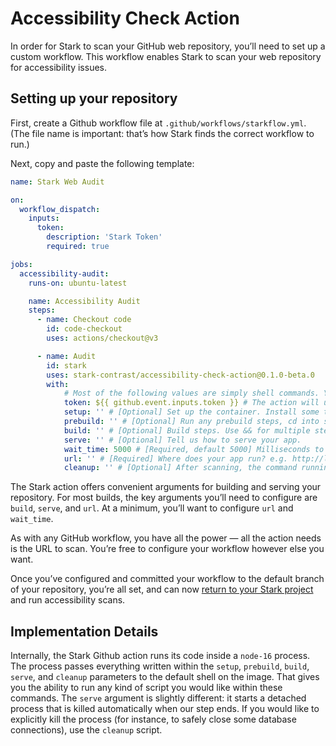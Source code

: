 # Accessibility Check Action

In order for Stark to scan your GitHub web repository, you’ll need to set up a custom workflow. This workflow enables Stark to scan your web repository for accessibility issues.

## Setting up your repository

First, create a Github workflow file at `.github/workflows/starkflow.yml`. (The file name is important: that’s how Stark finds the correct workflow to run.)

Next, copy and paste  the following template:
```yml
name: Stark Web Audit

on:
  workflow_dispatch:
    inputs:
      token:
        description: 'Stark Token'
        required: true

jobs:
  accessibility-audit:
    runs-on: ubuntu-latest

    name: Accessibility Audit
    steps:
      - name: Checkout code
        id: code-checkout
        uses: actions/checkout@v3

      - name: Audit
        id: stark
        uses: stark-contrast/accessibility-check-action@0.1.0-beta.0
        with:
            # Most of the following values are simply shell commands. You can use these to set up the container as needed for your app
            token: ${{ github.event.inputs.token }} # The action will use this to send an audit report back to Stark.
            setup: '' # [Optional] Set up the container. Install some tools, export variables, etc.  
            prebuild: '' # [Optional] Run any prebuild steps, cd into subdirectories, etc.
            build: '' # [Optional] Build steps. Use && for multiple steps. 
            serve: '' # [Optional] Tell us how to serve your app. 
            wait_time: 5000 # [Required, default 5000] Milliseconds to wait before your app can start serving
            url: '' # [Required] Where does your app run? e.g. http://localhost:3000.
            cleanup: '' # [Optional] After scanning, the command running in serve step is auto terminated. Use this to run any cleanup commands.
```

The Stark action offers convenient arguments for building and serving your repository. For most builds, the key arguments you’ll need to configure are `build`, `serve`, and `url`. At a minimum, you’ll want to configure `url` and `wait_time`.

As with any GitHub workflow, you have all the power — all the action needs is the URL to scan. You’re free to configure your workflow however else you want.

Once you’ve configured and committed your workflow to the default branch of your repository, you’re all set, and can now [return to your Stark project](https://account.getstark.co/projects) and run accessibility scans.

## Implementation Details

Internally, the Stark Github action runs its code inside a `node-16` process. The process passes everything written within the `setup`, `prebuild`, `build`, `serve`, and `cleanup` parameters to the default shell on the image. That gives you the ability to run any kind of script you would like within these commands. The `serve` argument is slightly different: it starts a detached process that is killed automatically when our step ends. If you would like to explicitly kill the process (for instance, to safely close some database connections), use the `cleanup` script.
